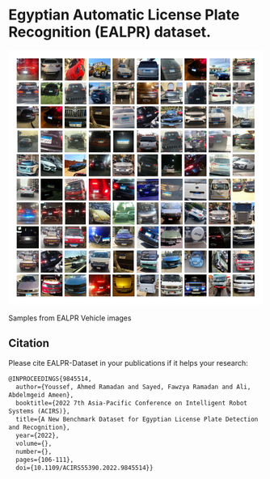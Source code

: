 # Egyptian Automatic  License Plate Recognition (EALPR) dataset.
![](samples.jpg)

Samples from  EALPR Vehicle images

## Citation 

Please cite EALPR-Dataset in your publications if it helps your research:

```
@INPROCEEDINGS{9845514,
  author={Youssef, Ahmed Ramadan and Sayed, Fawzya Ramadan and Ali, Abdelmgeid Ameen},
  booktitle={2022 7th Asia-Pacific Conference on Intelligent Robot Systems (ACIRS)}, 
  title={A New Benchmark Dataset for Egyptian License Plate Detection and Recognition}, 
  year={2022},
  volume={},
  number={},
  pages={106-111},
  doi={10.1109/ACIRS55390.2022.9845514}}

```
